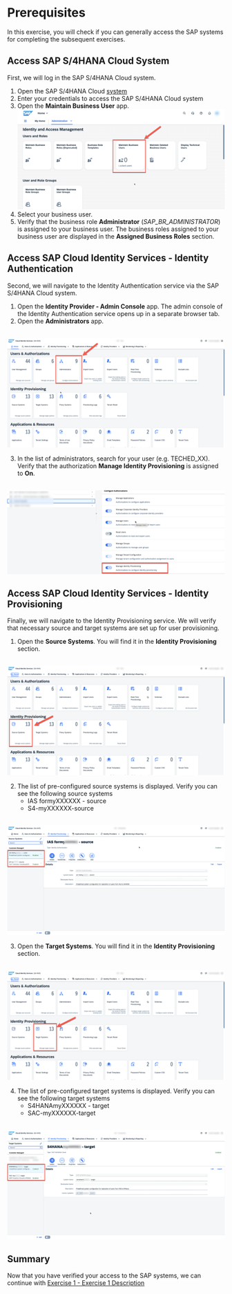 # Prerequisites

In this exercise, you will check if you can generally access the SAP systems for completing the subsequent exercises.

## Access SAP S/4HANA Cloud System

First, we will log in the SAP S/4HANA Cloud system.

1. Open the SAP S/4HANA Cloud [system](https://myXXXXXX.s4hana.cloud.sap/ui#Shell-home)
2. Enter your credentials to access the SAP S/4HANA Cloud system
3. Open the __Maintain Business User__ app.
<br>![](https://github.com/SAP-samples/teched2023-DT167/blob/0758ae69f7d54ebf181bcdeaf6c8a6c7ee731e67/exercises/ex0/images/Maintain_Business_User_app.png)
4. Select your business user.
5. Verify that the business role __Administrator__ (_SAP_BR_ADMINISTRATOR_) is assigned to your business user. The business roles assigned to your business user are displayed in the __Assigned Business Roles__ section.

## Access SAP Cloud Identity Services - Identity Authentication

Second, we will navigate to the Identity Authentication service via the SAP S/4HANA Cloud system.

1. Open the __Identity Provider - Admin Console__ app. The admin console of the Identity Authentication service opens up in a separate browser tab.
2. Open the __Administrators__ app.

<br>![](https://github.com/SAP-samples/teched2023-DT167/blob/6e5509fe1f84a670cc2eedf9204b32252403a510/exercises/ex0/images/Verify_IAS_admin.png)

3. In the list of administrators, search for your user (e.g. TECHED_XX). Verify that the authorization __Manage Identity Provisioning__ is assigned to __On__.

<br>![](https://github.com/SAP-samples/teched2023-DT167/blob/8cd448bdded891bbd4337b6ee00dd751d1e07fbc/exercises/ex0/images/Verify_IPS_auth.png)

## Access SAP Cloud Identity Services - Identity Provisioning

Finally, we will navigate to the Identity Provisioning service. We will verify that necessary source and target systems are set up for user provisioning.

1. Open the __Source Systems__. You will find it in the __Identity Provisioning__ section.

<br>![](https://github.com/SAP-samples/teched2023-DT167/blob/2ed507b05be0ec535ecf4dd7fc0bb2f17f9a5552/exercises/ex0/images/IPS_source_system.png)

2. The list of pre-configured source systems is displayed. Verify you can see the following source systems
   * IAS formyXXXXXX - source
   * S4-myXXXXXX-source

<br>![](https://github.com/SAP-samples/teched2023-DT167/blob/0a1fa1e8da9754b569415702949a19a82df0af65/exercises/ex0/images/Verify_ips_source_systems.png)

3. Open the __Target Systems__. You will find it in the __Identity Provisioning__ section.

<br>![](https://github.com/SAP-samples/teched2023-DT167/blob/6930836a81ac06e4d1c3bf5d9edf405e4002b910/exercises/ex0/images/IPS_target_system.png)

4. The list of pre-configured target systems is displayed. Verify you can see the following target systems
   * S4HANAmyXXXXXX - target
   * SAC-myXXXXXX-target

<br>![](https://github.com/SAP-samples/teched2023-DT167/blob/23da9f3ac061441a11fc60078e6ec0800b020737/exercises/ex0/images/Verify_ips_target_systems.png)

## Summary

Now that you have verified your access to the SAP systems, we can continue with [Exercise 1 - Exercise 1 Description](../ex1/README.md)
